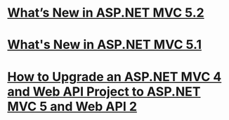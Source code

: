 # [What’s New in ASP.NET MVC 5.2](whats-new-in-aspnet-mvc-52.md)
# [What's New in ASP.NET MVC 5.1](mvc51-release-notes.md)
# [How to Upgrade an ASP.NET MVC 4 and Web API Project to ASP.NET MVC 5 and Web API 2](how-to-upgrade-an-aspnet-mvc-4-and-web-api-project-to-aspnet-mvc-5-and-web-api-2.md)
